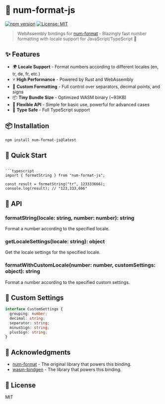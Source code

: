 # 🔢 num-format-js

[![npm version](https://img.shields.io/npm/v/num-format-js.svg)](https://www.npmjs.com/package/num-format-js)
[![License: MIT](https://img.shields.io/badge/License-MIT-yellow.svg)](https://opensource.org/licenses/MIT)

> WebAssembly bindings for [num-format](https://github.com/bcmyers/num-format) - Blazingly fast number formatting with locale support for JavaScript/TypeScript 🚀

## ✨ Features

- 🌍 **Locale Support** - Format numbers according to different locales (en, tr, de, fr, etc.)
- ⚡ **High Performance** - Powered by Rust and WebAssembly
- 🎨 **Custom Formatting** - Full control over separators, decimal points, and signs
- 📦 **Tiny Bundle Size** - Optimized WASM binary (~93KB)
- 🔧 **Flexible API** - Simple for basic use, powerful for advanced cases
- 💪 **Type Safe** - Full TypeScript support

## 📦 Installation

```bash
npm install num-format-js@latest
```

## 🚀 Quick Start

````

```typescript
import { formatString } from "num-format-js";

const result = formatString("tr", 123333666);
console.log(result); // "123,333,666"
````

## 📝 API

### formatString(locale: string, number: number): string

Format a number according to the specified locale.

### getLocaleSettings(locale: string): object

Get the locale settings for the specified locale.

### formatWithCustomLocale(number: number, customSettings: object): string

Format a number according to the specified custom settings.

## 📝 Custom Settings

```typescript
interface CustomSettings {
  grouping: number;
  decimal: string;
  separator: string;
  minusSign: string;
  plusSign: string;
}
```

## 🙏 Acknowledgments

- [num-format](https://github.com/bcmyers/num-format) - The original library that powers this binding.
- [wasm-bindgen](https://github.com/rustwasm/wasm-bindgen) - The library that powers this binding.

## 📜 License

MIT
